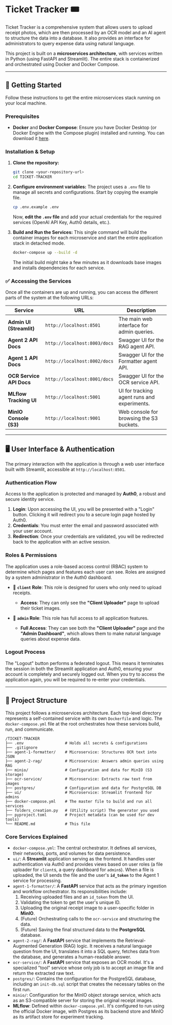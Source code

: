# Ticket Tracker 🎟️

Ticket Tracker is a comprehensive system that allows users to upload receipt photos, which are then processed by an OCR model and an AI agent to structure the data into a database. It also provides an interface for administrators to query expense data using natural language.

This project is built on a **microservices architecture**, with services written in Python (using FastAPI and Streamlit). The entire stack is containerized and orchestrated using Docker and Docker Compose.

---

## 🚀 Getting Started

Follow these instructions to get the entire microservices stack running on your local machine.

### Prerequisites

* **Docker** and **Docker Compose**: Ensure you have Docker Desktop (or Docker Engine with the Compose plugin) installed and running. You can download it [here](https://www.docker.com/products/docker-desktop/).

### Installation & Setup

1.  **Clone the repository:**
    ```bash
    git clone <your-repository-url>
    cd TICKET-TRACKER
    ```

2.  **Configure environment variables:**
    The project uses a `.env` file to manage all secrets and configurations. Start by copying the example file.
    ```bash
    cp .env.example .env
    ```
    Now, **edit the `.env` file** and add your actual credentials for the required services (OpenAI API Key, Auth0 details, etc.).

3.  **Build and Run the Services:**
    This single command will build the container images for each microservice and start the entire application stack in detached mode.
    ```bash
    docker-compose up --build -d
    ```
    The initial build might take a few minutes as it downloads base images and installs dependencies for each service.

### ✅ Accessing the Services

Once all the containers are up and running, you can access the different parts of the system at the following URLs:

| Service               | URL                               | Description                                      |
| --------------------- | --------------------------------- | ------------------------------------------------ |
| **Admin UI (Streamlit)** | `http://localhost:8501`           | The main web interface for admin queries.        |
| **Agent 2 API Docs** | `http://localhost:8003/docs`      | Swagger UI for the RAG agent API.                |
| **Agent 1 API Docs** | `http://localhost:8002/docs`      | Swagger UI for the Formatter agent API.          |
| **OCR Service API Docs** | `http://localhost:8001/docs`      | Swagger UI for the OCR service API.              |
| **MLflow Tracking UI** | `http://localhost:5001`           | UI for tracking agent runs and experiments.      |
| **MinIO Console (S3)** | `http://localhost:9001`           | Web console for browsing the S3 buckets.         |

---

## 🖥️ User Interface & Authentication

The primary interaction with the application is through a web user interface built with Streamlit, accessible at `http://localhost:8501`.

### Authentication Flow

Access to the application is protected and managed by **Auth0**, a robust and secure identity service.

1.  **Login**: Upon accessing the UI, you will be presented with a "Login" button. Clicking it will redirect you to a secure login page hosted by Auth0.
2.  **Credentials**: You must enter the email and password associated with your user account.
3.  **Redirection**: Once your credentials are validated, you will be redirected back to the application with an active session.

### Roles & Permissions

The application uses a role-based access control (RBAC) system to determine which pages and features each user can see. Roles are assigned by a system administrator in the Auth0 dashboard.

* 👤 **`client` Role**: This role is designed for users who only need to upload receipts.
    * **Access**: They can only see the **"Client Uploader"** page to upload their ticket images.

* 👑 **`admin` Role**: This role has full access to all application features.
    * **Full Access**: They can see both the **"Client Uploader"** page and the **"Admin Dashboard"**, which allows them to make natural language queries about expense data.

### Logout Process

The "Logout" button performs a federated logout. This means it terminates the session in both the Streamlit application and Auth0, ensuring your account is completely and securely logged out. When you try to access the application again, you will be required to re-enter your credentials.

---

## 📂 Project Structure

This project follows a microservices architecture. Each top-level directory represents a self-contained service with its own `Dockerfile` and logic. The `docker-compose.yml` file at the root orchestrates how these services build, run, and communicate.

```
/TICKET-TRACKER
├── .env                  # Holds all secrets & configurations
├── .gitignore
├── agent-1-formatter/    # Microservice: Structures OCR text into JSON
├── agent-2-rag/          # Microservice: Answers admin queries using RAG
├── minio/                # Configuration and data for MinIO (S3 storage)
├── ocr-service/          # Microservice: Extracts raw text from images
├── postgres/             # Configuration and data for PostgreSQL DB
├── ui/                   # Microservice: Streamlit frontend for admins
├── docker-compose.yml    # The master file to build and run all services
├── folders_creation.py   # (Utility script) The generator you used
├── pyproject.toml        # Project metadata (can be used for dev tools)
└── README.md             # This file
```

### Core Services Explained

* `docker-compose.yml`: The central orchestrator. It defines all services, their networks, ports, and volumes for data persistence.
* `ui/`: A **Streamlit** application serving as the frontend. It handles user authentication via Auth0 and provides views based on user roles (a file uploader for `client`s, a query dashboard for `admin`s). When a file is uploaded, the UI sends the file and the user's **`id_token`** to the Agent 1 service for processing.
* `agent-1-formatter/`: A **FastAPI** service that acts as the primary ingestion and workflow orchestrator. Its responsibilities include:
    1.  Receiving uploaded files and an `id_token` from the UI.
    2.  Validating the token to get the user's unique ID.
    3.  Uploading the original receipt image to a user-specific folder in **MinIO**.
    4.  (Future) Orchestrating calls to the `ocr-service` and structuring the data.
    5.  (Future) Saving the final structured data to the **PostgreSQL** database.
* `agent-2-rag/`: A **FastAPI** service that implements the Retrieval-Augmented Generation (RAG) logic. It receives a natural language question from the UI, translates it into a SQL query, fetches data from the database, and generates a human-readable answer.
* `ocr-service/`: A **FastAPI** service that exposes an OCR model. It's a specialized "tool" service whose only job is to accept an image file and return the extracted raw text.
* `postgres/`: Contains the configuration for the PostgreSQL database, including an `init-db.sql` script that creates the necessary tables on the first run.
* `minio/`: Configuration for the MinIO object storage service, which acts as an S3-compatible server for storing the original receipt images.
* **MLflow**: Defined within `docker-compose.yml`. It's configured to run using the official Docker image, with Postgres as its backend store and MinIO as its artifact store for experiment tracking.
